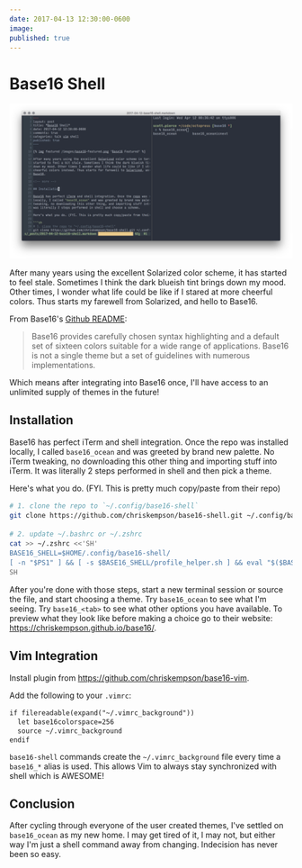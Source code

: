 ```yaml
---
date: 2017-04-13 12:30:00-0600
image: 
published: true
---
```

# Base16 Shell

<img src="/images/base16-featured.png" alt="Base16 Featured" />

After many years using the excellent Solarized color scheme, it has
started to feel stale. Sometimes I think the dark blueish tint brings
down my mood. Other times, I wonder what life could be like if I stared at more
cheerful colors. Thus starts my farewell from Solarized, and hello to
Base16.

<!-- more -->

From Base16's [Github README](https://github.com/chriskempson/base16):

> Base16 provides carefully chosen syntax highlighting and a default set of
> sixteen colors suitable for a wide range of applications. Base16 is not a
> single theme but a set of guidelines with numerous implementations.

Which means after integrating into Base16 once, I'll have access to an
unlimited supply of themes in the future!

## Installation

Base16 has perfect iTerm and shell integration. Once the repo was installed
locally, I called `base16_ocean` and was greeted by brand new palette. No iTerm
tweaking, no downloading this other thing and importing stuff into iTerm. It was
literally 2 steps performed in shell and then pick a theme.

Here's what you do. (FYI. This is pretty much copy/paste from their repo)

```sh
# 1. clone the repo to `~/.config/base16-shell`
git clone https://github.com/chriskempson/base16-shell.git ~/.config/base16-shell

# 2. update ~/.bashrc or ~/.zshrc
cat >> ~/.zshrc <<'SH'
BASE16_SHELL=$HOME/.config/base16-shell/
[ -n "$PS1" ] && [ -s $BASE16_SHELL/profile_helper.sh ] && eval "$($BASE16_SHELL/profile_helper.sh)"
SH
```

After you're done with those steps, start a new terminal session or source the
file, and start choosing a theme. Try `base16_ocean` to see what I'm seeing. Try
`base16_<tab>` to see what other options you have available. To preview what
they look like before making a choice go to their website:
https://chriskempson.github.io/base16/.

## Vim Integration

Install plugin from https://github.com/chriskempson/base16-vim.

Add the following to your `.vimrc`:

```vim
if filereadable(expand("~/.vimrc_background"))
  let base16colorspace=256
  source ~/.vimrc_background
endif
```

`base16-shell` commands create the `~/.vimrc_background` file every time a
`base16_*` alias is used. This allows Vim to always stay synchronized with
shell which is AWESOME!

## Conclusion

After cycling through everyone of the user created themes, I've settled on
`base16_ocean` as my new home. I may get tired of it, I may not, but either way
I'm just a shell command away from changing. Indecision has never been so easy.
